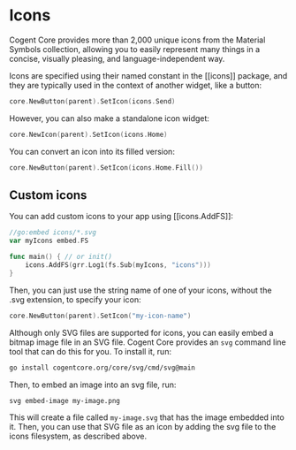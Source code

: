 # Icons

Cogent Core provides more than 2,000 unique icons from the Material Symbols collection, allowing you to easily represent many things in a concise, visually pleasing, and language-independent way.

Icons are specified using their named constant in the [[icons]] package, and they are typically used in the context of another widget, like a button:

```Go
core.NewButton(parent).SetIcon(icons.Send)
```

However, you can also make a standalone icon widget:

```Go
core.NewIcon(parent).SetIcon(icons.Home)
```

You can convert an icon into its filled version:

```Go
core.NewButton(parent).SetIcon(icons.Home.Fill())
```

## Custom icons

You can add custom icons to your app using [[icons.AddFS]]:

```go
//go:embed icons/*.svg
var myIcons embed.FS

func main() { // or init()
    icons.AddFS(grr.Log1(fs.Sub(myIcons, "icons")))
}
```

Then, you can just use the string name of one of your icons, without the .svg extension, to specify your icon:

```go
core.NewButton(parent).SetIcon("my-icon-name")
```

Although only SVG files are supported for icons, you can easily embed a bitmap image file in an SVG file. Cogent Core provides an `svg` command line tool that can do this for you. To install it, run:

```sh
go install cogentcore.org/core/svg/cmd/svg@main
```

Then, to embed an image into an svg file, run:

```sh
svg embed-image my-image.png
```

This will create a file called `my-image.svg` that has the image embedded into it. Then, you can use that SVG file as an icon by adding the svg file to the icons filesystem, as described above.
